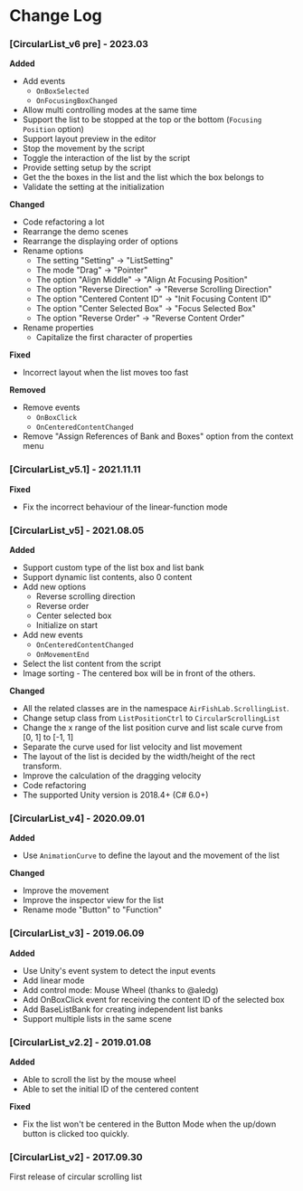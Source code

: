 # Change Log

### [CircularList_v6 pre] - 2023.03

**Added**

- Add events
  - `OnBoxSelected`
  - `OnFocusingBoxChanged`
- Allow multi controlling modes at the same time
- Support the list to be stopped at the top or the bottom (`Focusing Position` option)
- Support layout preview in the editor
- Stop the movement by the script
- Toggle the interaction of the list by the script
- Provide setting setup by the script
- Get the the boxes in the list and the list which the box belongs to
- Validate the setting at the initialization

**Changed**

- Code refactoring a lot
- Rearrange the demo scenes
- Rearrange the displaying order of options
- Rename options
  - The setting "Setting" -> "ListSetting" 
  - The mode "Drag" -> "Pointer"
  - The option "Align Middle" -> "Align At Focusing Position"
  - The option "Reverse Direction" -> "Reverse Scrolling Direction"
  - The option "Centered Content ID" -> "Init Focusing Content ID"
  - The option "Center Selected Box" -> "Focus Selected Box"
  - The option "Reverse Order" -> "Reverse Content Order"
- Rename properties
  - Capitalize the first character of properties

**Fixed**

- Incorrect layout when the list moves too fast

**Removed**

- Remove events
  - `OnBoxClick`
  - `OnCenteredContentChanged`
- Remove "Assign References of Bank and Boxes" option from the context menu

### [CircularList_v5.1] - 2021.11.11

**Fixed**

- Fix the incorrect behaviour of the linear-function mode

### [CircularList_v5] - 2021.08.05

**Added**

- Support custom type of the list box and list bank
- Support dynamic list contents, also 0 content
- Add new options
  - Reverse scrolling direction
  - Reverse order
  - Center selected box
  - Initialize on start
- Add new events
  - `OnCenteredContentChanged`
  - `OnMovementEnd`
- Select the list content from the script
- Image sorting - The centered box will be in front of the others.

**Changed**

- All the related classes are in the namespace `AirFishLab.ScrollingList`.
- Change setup class from `ListPositionCtrl` to `CircularScrollingList`
- Change the x range of the list position curve and list scale curve from [0, 1] to [-1, 1]
- Separate the curve used for list velocity and list movement
- The layout of the list is decided by the width/height of the rect transform.
- Improve the calculation of the dragging velocity
- Code refactoring
- The supported Unity version is 2018.4+ (C# 6.0+)

### [CircularList_v4] - 2020.09.01

**Added**

- Use `AnimationCurve` to define the layout and the movement of the list

**Changed**

- Improve the movement
- Improve the inspector view for the list
- Rename mode "Button" to "Function"

### [CircularList_v3] - 2019.06.09

**Added**

- Use Unity's event system to detect the input events
- Add linear mode
- Add control mode: Mouse Wheel (thanks to @aledg)
- Add OnBoxClick event for receiving the content ID of the selected box
- Add BaseListBank for creating independent list banks
- Support multiple lists in the same scene

### [CircularList_v2.2] - 2019.01.08

**Added**

- Able to scroll the list by the mouse wheel
- Able to set the initial ID of the centered content

**Fixed**

- Fix the list won't be centered in the Button Mode when the up/down button is clicked too quickly.

### [CircularList_v2] - 2017.09.30

First release of circular scrolling list
